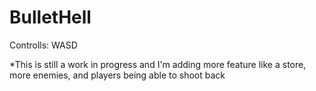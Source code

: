 # BulletHell


Controlls: WASD

*This is still a work in progress and I'm adding more feature like a store, more enemies, and players being able to shoot back
